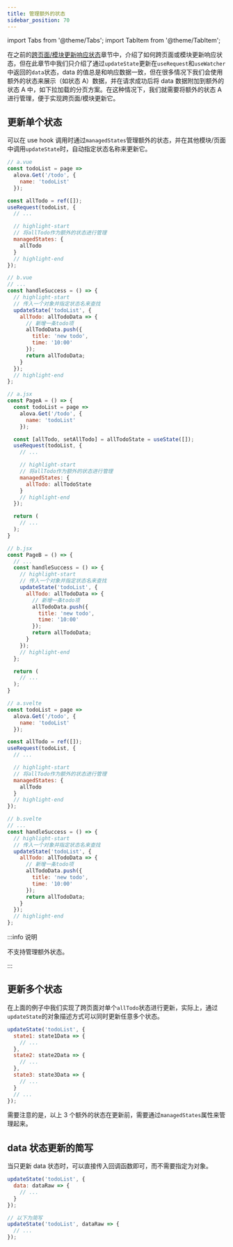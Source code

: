 ```yaml
---
title: 管理额外的状态
sidebar_position: 70
---
```


import Tabs from '@theme/Tabs';
import TabItem from '@theme/TabItem';

在之前的[跨页面/模块更新响应状态](/tutorial/learning/update-response-data-across-modules)章节中，介绍了如何跨页面或模块更新响应状态，但在此章节中我们只介绍了通过`updateState`更新在`useRequest`和`useWatcher`中返回的`data`状态，data 的值总是和响应数据一致，但在很多情况下我们会使用额外的状态来展示（如状态 A）数据，并在请求成功后将 data 数据附加到额外的状态 A 中，如下拉加载的分页方案。在这种情况下，我们就需要将额外的状态 A 进行管理，便于实现跨页面/模块更新它。

## 更新单个状态

可以在 use hook 调用时通过`managedStates`管理额外的状态，并在其他模块/页面中调用`updateState`时，自动指定状态名称来更新它。

<Tabs groupId="framework">
<TabItem value="1" label="vue composition">

```javascript
// a.vue
const todoList = page =>
  alova.Get('/todo', {
    name: 'todoList'
  });

const allTodo = ref([]);
useRequest(todoList, {
  // ...

  // highlight-start
  // 将allTodo作为额外的状态进行管理
  managedStates: {
    allTodo
  }
  // highlight-end
});

// b.vue
// ...
const handleSuccess = () => {
  // highlight-start
  // 传入一个对象并指定状态名来查找
  updateState('todoList', {
    allTodo: allTodoData => {
      // 新增一条todo项
      allTodoData.push({
        title: 'new todo',
        time: '10:00'
      });
      return allTodoData;
    }
  });
  // highlight-end
};
```

</TabItem>

<TabItem value="2" label="react">

```javascript
// a.jsx
const PageA = () => {
  const todoList = page =>
    alova.Get('/todo', {
      name: 'todoList'
    });

  const [allTodo, setAllTodo] = allTodoState = useState([]);
  useRequest(todoList, {
    // ...

    // highlight-start
    // 将allTodo作为额外的状态进行管理
    managedStates: {
      allTodo: allTodoState
    }
    // highlight-end
  });

  return (
    // ...
  );
}

// b.jsx
const PageB = () => {
  // ...
  const handleSuccess = () => {
    // highlight-start
    // 传入一个对象并指定状态名来查找
    updateState('todoList', {
      allTodo: allTodoData => {
        // 新增一条todo项
        allTodoData.push({
          title: 'new todo',
          time: '10:00'
        });
        return allTodoData;
      }
    });
    // highlight-end
  };

  return (
    // ...
  );
}
```

</TabItem>

<TabItem value="3" label="svelte">

```javascript
// a.svelte
const todoList = page =>
  alova.Get('/todo', {
    name: 'todoList'
  });

const allTodo = ref([]);
useRequest(todoList, {
  // ...

  // highlight-start
  // 将allTodo作为额外的状态进行管理
  managedStates: {
    allTodo
  }
  // highlight-end
});

// b.svelte
// ...
const handleSuccess = () => {
  // highlight-start
  // 传入一个对象并指定状态名来查找
  updateState('todoList', {
    allTodo: allTodoData => {
      // 新增一条todo项
      allTodoData.push({
        title: 'new todo',
        time: '10:00'
      });
      return allTodoData;
    }
  });
  // highlight-end
};
```

</TabItem>
<TabItem value="4" label="vue options">

:::info 说明

不支持管理额外状态。

:::

</TabItem>
</Tabs>

## 更新多个状态

在上面的例子中我们实现了跨页面对单个`allTodo`状态进行更新，实际上，通过`updateState`的对象描述方式可以同时更新任意多个状态。

```javascript
updateState('todoList', {
  state1: state1Data => {
    // ...
  },
  state2: state2Data => {
    // ...
  },
  state3: state3Data => {
    // ...
  }
  // ...
});
```

需要注意的是，以上 3 个额外的状态在更新前，需要通过`managedStates`属性来管理起来。

## data 状态更新的简写

当只更新 data 状态时，可以直接传入回调函数即可，而不需要指定为对象。

```javascript
updateState('todoList', {
  data: dataRaw => {
    // ...
  }
});

// 以下为简写
updateState('todoList', dataRaw => {
  // ...
});
```
